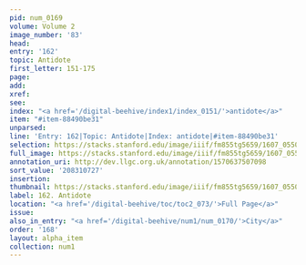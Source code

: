 ```yaml
---
pid: num_0169
volume: Volume 2
image_number: '83'
head:
entry: '162'
topic: Antidote
first_letter: 151-175
page:
add:
xref:
see:
index: "<a href='/digital-beehive/index1/index_0151/'>antidote</a>"
item: "#item-88490be31"
unparsed:
line: 'Entry: 162|Topic: Antidote|Index: antidote|#item-88490be31'
selection: https://stacks.stanford.edu/image/iiif/fm855tg5659/1607_0550/250,727,3122,365/full/0/default.jpg
full_image: https://stacks.stanford.edu/image/iiif/fm855tg5659/1607_0550/full/full/0/default.jpg
annotation_uri: http://dev.llgc.org.uk/annotation/1570637507098
sort_value: '208310727'
insertion:
thumbnail: https://stacks.stanford.edu/image/iiif/fm855tg5659/1607_0550/250,727,600,180/250,/0/default.jpg
label: 162. Antidote
location: "<a href='/digital-beehive/toc/toc2_073/'>Full Page</a>"
issue:
also_in_entry: "<a href='/digital-beehive/num1/num_0170/'>City</a>"
order: '168'
layout: alpha_item
collection: num1
---
```

